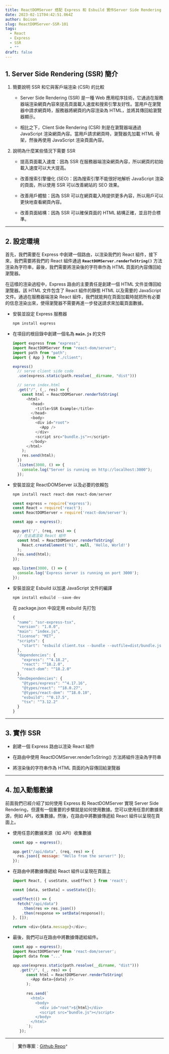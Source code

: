 ```yaml
---
title: ReactDOMServer 搭配 Express 和 Esbuild 實作Server Side Rendering (SSR)
date: 2023-02-11T04:42:51.064Z
author: Boison
slug: ReactDOMServer-SSR-101
tags:
  - React
  - Express
  - SSR
  - ""
draft: false
---
```


## 1. Server Side Rendering (SSR) 簡介

1. 簡要說明 SSR 和它與客戶端渲染 (CSR) 的比較

   * Server Side Rendering (SSR) 是一種 Web 應用程序技術，它通過在服務器端渲染網頁內容來提高頁面載入速度和搜索引擎友好性。當用戶在瀏覽器中請求網頁時，服務器將網頁的內容渲染為 HTML，並將其傳回給瀏覽器顯示。

   * 相比之下，Client Side Rendering (CSR) 則是在瀏覽器端通過 JavaScript 渲染網頁內容。當用戶請求網頁時，瀏覽器先加載 HTML 骨架，然後再使用 JavaScript 渲染頁面內容。

2. 說明為什麼某些情況下需要 SSR

   * 提高頁面載入速度：因為 SSR 在服務器端渲染網頁內容，所以網頁的初始載入速度可以大大提高。

   * 改善搜索引擎優化 (SEO)：因為搜索引擎不能很好地解析 JavaScript 渲染的頁面，所以使用 SSR 可以改善網站的 SEO 效果。

   * 改善用戶體驗：因為 SSR 可以在網頁載入時提供更多內容，所以用戶可以更快地查看網頁內容。

   * 改善頁面結構：因為 SSR 可以確保頁面的 HTML 結構正確，並且符合標準。

---

## 2. 設定環境

首先，我們需要在 Express 中創建一個路由，以渲染我們的 React 組件，接下來，我們需要將我們的 React 組件通過 **`ReactDOMServer.renderToString()`** 方法渲染為字符串，最後，我們需要將渲染後的字符串作為 HTML 頁面的內容傳回給瀏覽器。

在這樣的渲染過程中，Express 路由的主要責任是創建一個 HTML 文件並傳回給瀏覽器。該 HTML 文件包含了 React 組件的靜態 HTML 以及需要的 JavaScript 文件。通過在服務器端渲染 React 組件，我們就能夠在頁面加載時就把所有必要的信息渲染出來，使得瀏覽器不需要再進一步發送請求來加載頁面數據。

* 安裝並設定 Express 服務器

  ```javascript
  npm install express
  ```

* 在項目的根目錄中創建一個名為 **`main.js`** 的文件

  ```javascript
  import express from "express";
  import ReactDOMServer from "react-dom/server";
  import path from "path";
  import { App } from "./client";
  
  express()
    // serve client side code
    .use(express.static(path.resolve(__dirname, "dist")))
  
    // serve index.html
    .get("/", (_, res) => {
      const html = ReactDOMServer.renderToString(
        <html>
          <head>
            <title>SSR Example</title>
          </head>
          <body>
            <div id="root">
              <App />
            </div>
            <script src="bundle.js"></script>
          </body>
        </html>
      );
      res.send(html);
    })
    .listen(3000, () => {
      console.log("Server is running on http://localhost:3000");
    });
  ```

* 安裝並設定 ReactDOMServer 以及必要的依賴包

  ```javascript
  npm install react react-dom react-dom/server
  ```

  ```javascript
  const express = require('express');
  const React = require('react');
  const ReactDOMServer = require('react-dom/server');
  
  const app = express();
  
  app.get('/', (req, res) => {
    // 在此處渲染 React 組件
    const html = ReactDOMServer.renderToString(
      React.createElement('h1', null, 'Hello, World!')
    );
    res.send(html);
  });
  
  app.listen(3000, () => {
    console.log('Express server is running on port 3000');
  });
  ```

* 安裝並設定 Esbuild 以加速 JavaScript 文件的編譯

  ```javascript
  npm install esbuild --save-dev
  ```

  在 package.json 中設定用 esbuild 先打包

  ```javascript
  {
    "name": "ssr-express-tsx",
    "version": "1.0.0",
    "main": "index.js",
    "license": "MIT",
    "scripts": {
      "start": "esbuild client.tsx --bundle --outfile=dist/bundle.js --allow-overwrite && tsx main.tsx"
    },
    "dependencies": {
      "express": "^4.18.2",
      "react": "^18.2.0",
      "react-dom": "^18.2.0"
    },
    "devDependencies": {
      "@types/express": "^4.17.16",
      "@types/react": "^18.0.27",
      "@types/react-dom": "^18.0.10",
      "esbuild": "^0.17.5",
      "tsx": "^3.12.2"
    }
  }
  ```

---

## 3. 實作 SSR

* 創建一個 Express 路由以渲染 React 組件

* 在路由中使用 ReactDOMServer.renderToString() 方法將組件渲染為字符串

* 將渲染後的字符串作為 HTML 頁面的內容傳回給瀏覽器

---

## 4. 加入動態數據

前面我們已經介紹了如何使用 Express 和 ReactDOMServer 實現 Server Side Rendering，但還有一個重要的步驟就是如何使用數據。您可以使用任意的數據來源，例如 API，收集數據。然後，在路由中將數據傳遞給 React 組件以呈現在頁面上。

* 使用任意的數據來源（如 API）收集數據

  ```javascript
  const app = express();
  
  app.get("/api/data", (req, res) => {
    res.json({ message: "Hello from the server!" });
  });
  ```

* 在路由中將數據傳遞給 React 組件以呈現在頁面上

  ```javascript
  import React, { useState, useEffect } from 'react';
  
  const [data, setData] = useState({});
  
  useEffect(() => {
    fetch("/api/data")
      .then(res => res.json())
      .then(response => setData(response));
  }, []);
  
  return <div>{data.message}</div>;
  ```

* 最後，我們可以在路由中將數據傳遞給組件。

  ```javascript
  const app = express();
  import ReactDOMServer from 'react-dom/server';
  import data from "..."
  
  app.use(express.static(path.resolve(__dirname, "dist")))
     .get("/", (_, res) => {
        const html = ReactDOMServer.renderToString(
          <App data={data} />
        );
      
        res.send(`
          <html>
            <body>
              <div id="root">${html}</div>
              <script src="bundle.js"></script>
            </body>
          </html>
        `);
     });
  ```

---

> **實作專案**：[Github Repo](https://github.com/BoisonChang/ssr-express-webpack)*